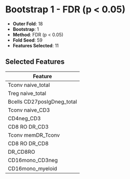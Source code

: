 # Bootstrap 1 - FDR (p < 0.05)

- **Outer Fold**: 18
- **Bootstrap**: 1
- **Method**: FDR (p < 0.05)
- **Fold Seed**: 59
- **Features Selected**: 11

## Selected Features

| Feature |
|---------|
| Tconv naive_total |
| Treg naive_total |
| Bcells CD27posIgDneg_total |
| Tconv naive_CD3 |
| CD4neg_CD3 |
| CD8 RO DR_CD3 |
| Tconv memDR_Tconv |
| CD8 RO DR_CD8 |
| DR_CD8RO |
| CD16mono_CD3neg |
| CD16mono_myeloid |
